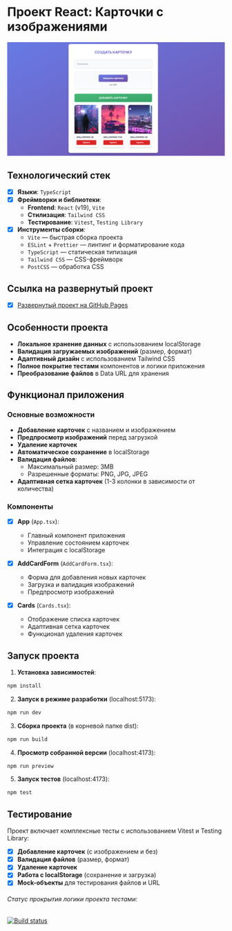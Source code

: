 # Проект React: Карточки с изображениями

![React-app](public/Raect-app.png)

## Технологический стек

- [x] **Языки**: `TypeScript`
- [x] **Фреймворки и библиотеки**:
  - **Frontend**: `React` (v19), `Vite`
  - **Стилизация**: `Tailwind CSS`
  - **Тестирование**: `Vitest`, `Testing Library`
- [x] **Инструменты сборки**:
  - `Vite` — быстрая сборка проекта
  - `ESLint` + `Prettier` — линтинг и форматирование кода
  - `TypeScript` — статическая типизация
  - `Tailwind CSS` — CSS-фреймворк
  - `PostCSS` — обработка CSS

## Ссылка на развернутый проект

- [x] [Развернутый проект на GitHub Pages](https://nikolay87-ru.github.io/React-App/ 'Ссылка на проект')

## Особенности проекта

- **Локальное хранение данных** с использованием localStorage
- **Валидация загружаемых изображений** (размер, формат)
- **Адаптивный дизайн** с использованием Tailwind CSS
- **Полное покрытие тестами** компонентов и логики приложения
- **Преобразование файлов** в Data URL для хранения

## Функционал приложения

### Основные возможности

- **Добавление карточек** с названием и изображением
- **Предпросмотр изображений** перед загрузкой
- **Удаление карточек**
- **Автоматическое сохранение** в localStorage
- **Валидация файлов**:
  - Максимальный размер: 3MB
  - Разрешенные форматы: PNG, JPG, JPEG
- **Адаптивная сетка карточек** (1-3 колонки в зависимости от количества)

### Компоненты

- [x] **App** (`App.tsx`):
  - Главный компонент приложения
  - Управление состоянием карточек
  - Интеграция с localStorage

- [x] **AddCardForm** (`AddCardForm.tsx`):
  - Форма для добавления новых карточек
  - Загрузка и валидация изображений
  - Предпросмотр изображений

- [x] **Cards** (`Cards.tsx`):
  - Отображение списка карточек
  - Адаптивная сетка карточек
  - Функционал удаления карточек

## Запуск проекта

1. **Установка зависимостей**:

```bash
npm install
```

2. **Запуск в режиме разработки** (localhost:5173):

```bash
npm run dev
```

3. **Сборка проекта** (в корневой папке dist):

```bash
npm run build
```

4. **Просмотр собранной версии** (localhost:4173):

```bash
npm run preview
```

5. **Запуск тестов** (localhost:4173):

```bash
npm test
```

## Тестирование

Проект включает комплексные тесты с использованием Vitest и Testing Library:

- [x] **Добавление карточек** (с изображением и без)
- [x] **Валидация файлов** (размер, формат)
- [x] **Удаление карточек**
- [x] **Работа с localStorage** (сохранение и загрузка)
- [x] **Mock-объекты** для тестирования файлов и URL

###### Статус прокрытия логики проекта тестами:

[![Build status](https://ci.appveyor.com/api/projects/status/03muvdl2hjuh22ut/branch/main?svg=true)](https://ci.appveyor.com/project/Nikolay87-ru/react-app/branch/main)